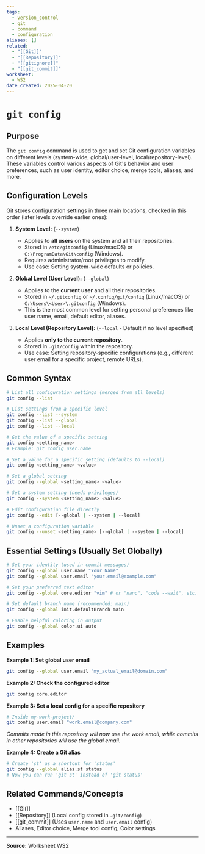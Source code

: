```yaml
---
tags:
  - version_control
  - git
  - command
  - configuration
aliases: []
related:
  - "[[Git]]"
  - "[[Repository]]"
  - "[[gitignore]]"
  - "[[git_commit]]"
worksheet:
  - WS2
date_created: 2025-04-20
---
```

# ` git config `

## Purpose

The `git config` command is used to get and set Git configuration variables on different levels (system-wide, global/user-level, local/repository-level). These variables control various aspects of Git's behavior and user preferences, such as user identity, editor choice, merge tools, aliases, and more.

## Configuration Levels

Git stores configuration settings in three main locations, checked in this order (later levels override earlier ones):

1.  **System Level:** (`--system`)
    -   Applies to **all users** on the system and all their repositories.
    -   Stored in `/etc/gitconfig` (Linux/macOS) or `C:\ProgramData\Git\config` (Windows).
    -   Requires administrator/root privileges to modify.
    -   Use case: Setting system-wide defaults or policies.

2.  **Global Level (User Level):** (`--global`)
    -   Applies to the **current user** and all their repositories.
    -   Stored in `~/.gitconfig` or `~/.config/git/config` (Linux/macOS) or `C:\Users\<User>\.gitconfig` (Windows).
    -   This is the most common level for setting personal preferences like user name, email, default editor, aliases.

3.  **Local Level (Repository Level):** (`--local` - Default if no level specified)
    -   Applies **only to the current repository**.
    -   Stored in `.git/config` within the repository.
    -   Use case: Setting repository-specific configurations (e.g., different user email for a specific project, remote URLs).

## Common Syntax

```bash
# List all configuration settings (merged from all levels)
git config --list

# List settings from a specific level
git config --list --system
git config --list --global
git config --list --local

# Get the value of a specific setting
git config <setting_name>
# Example: git config user.name

# Set a value for a specific setting (defaults to --local)
git config <setting_name> <value>

# Set a global setting
git config --global <setting_name> <value>

# Set a system setting (needs privileges)
git config --system <setting_name> <value>

# Edit configuration file directly
git config --edit [--global | --system | --local]

# Unset a configuration variable
git config --unset <setting_name> [--global | --system | --local]
```

## Essential Settings (Usually Set Globally)

```bash
# Set your identity (used in commit messages)
git config --global user.name "Your Name"
git config --global user.email "your.email@example.com"

# Set your preferred text editor
git config --global core.editor "vim" # or "nano", "code --wait", etc.

# Set default branch name (recommended: main)
git config --global init.defaultBranch main

# Enable helpful coloring in output
git config --global color.ui auto
```

## Examples

**Example 1: Set global user email**
```bash
git config --global user.email "my_actual_email@domain.com"
```

**Example 2: Check the configured editor**
```bash
git config core.editor
```

**Example 3: Set a local config for a specific repository**
```bash
# Inside my-work-project/
git config user.email "work.email@company.com"
```
*Commits made in this repository will now use the work email, while commits in other repositories will use the global email.*

**Example 4: Create a Git alias**
```bash
# Create 'st' as a shortcut for 'status'
git config --global alias.st status
# Now you can run 'git st' instead of 'git status'
```

## Related Commands/Concepts
- [[Git]]
- [[Repository]] (Local config stored in `.git/config`)
- [[git_commit]] (Uses `user.name` and `user.email` config)
- Aliases, Editor choice, Merge tool config, Color settings

---
**Source:** Worksheet WS2